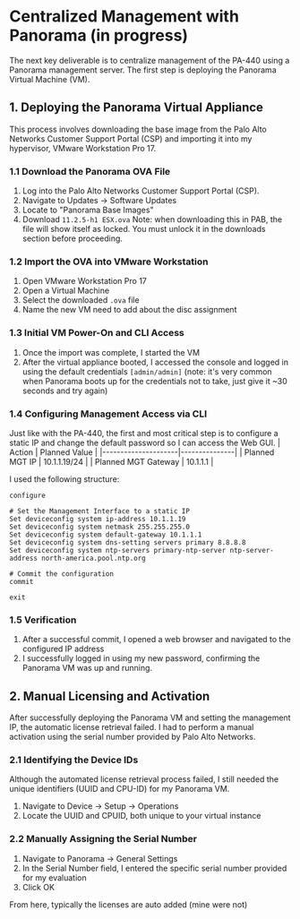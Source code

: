 # Centralized Management with Panorama (in progress)
The next key deliverable is to centralize management of the PA-440 using a Panorama management server. The first step is deploying the Panorama Virtual Machine (VM).

## 1. Deploying the Panorama Virtual Appliance
This process involves downloading the base image from the Palo Alto Networks Customer Support Portal (CSP) and importing it into my hypervisor, VMware Workstation Pro 17.

### 1.1 Download the Panorama OVA File
1. Log into the Palo Alto Networks Customer Support Portal (CSP).
2. Navigate to Updates $\rightarrow$ Software Updates
3. Locate  to "Panorama Base Images"
4. Download `11.2.5-h1 ESX.ova`
   Note: when downloading this in PAB, the file will show itself as locked. You must unlock it in the downloads section before proceeding.

### 1.2 Import the OVA into VMware Workstation
1. Open VMware Workstation Pro 17
2. Open a Virtual Machine
3. Select the downloaded `.ova` file
4. Name the new VM
   need to add about the disc assignment

### 1.3 Initial VM Power-On and CLI Access
1. Once the import was complete, I started the VM
2. After the virtual appliance booted, I accessed the console and logged in using the default credentials `[admin/admin]` (note: it's very common when Panorama boots up for the credentials not to take, just give it ~30 seconds and try again)

### 1.4 Configuring Management Access via CLI
Just like with the PA-440, the first and most critical step is to configure a static IP and change the default password so I can access the Web GUI.
| Action              | Planned Value |
|---------------------|---------------|
| Planned MGT IP      | 10.1.1.19/24 |
| Planned MGT Gateway | 10.1.1.1      |

I used the following structure:
```# Enter configuration mode
configure

# Set the Management Interface to a static IP
Set deviceconfig system ip-address 10.1.1.19
Set deviceconfig system netmask 255.255.255.0
Set deviceconfig system default-gateway 10.1.1.1
Set deviceconfig system dns-setting servers primary 8.8.8.8
Set deviceconfig system ntp-servers primary-ntp-server ntp-server-address north-america.pool.ntp.org

# Commit the configuration
commit

exit
```
### 1.5 Verification
1. After a successful commit, I opened a web browser and navigated to the configured IP address
2. I successfully logged in using my new password, confirming the Panorama VM was up and running.

## 2. Manual Licensing and Activation
After successfully deploying the Panorama VM and setting the management IP, the automatic license retrieval failed. I had to perform a manual activation using the serial number provided by Palo Alto Networks.

### 2.1 Identifying the Device IDs
Although the automated license retrieval process failed, I still needed the unique identifiers (UUID and CPU-ID) for my Panorama VM.
1. Navigate to Device $\rightarrow$ Setup $\rightarrow$ Operations
2. Locate the UUID and CPUID, both unique to your virtual instance

### 2.2 Manually Assigning the Serial Number
1. Navigate to Panorama $\rightarrow$ General Settings
2. In the Serial Number field, I entered the specific serial number provided for my evaluation
3. Click OK

From here, typically the licenses are auto added (mine were not)
